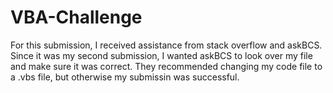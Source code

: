 # VBA-Challenge
For this submission, I received assistance from stack overflow and askBCS. Since it was my second submission, I wanted askBCS to look over my file and make sure it was correct. They recommended changing my code file to a .vbs file, but otherwise my submissin was successful.
